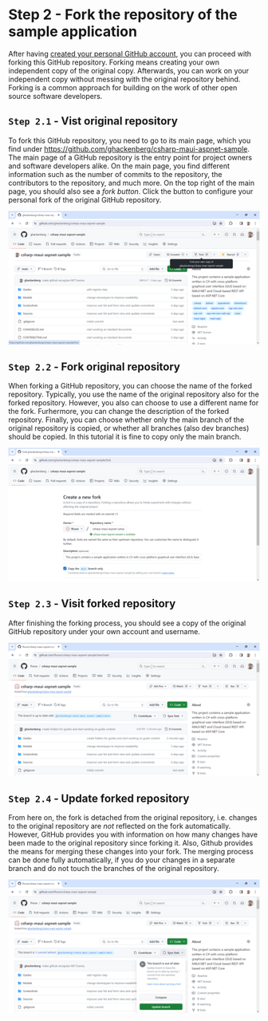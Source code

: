 # Step 2 - Fork the repository of the sample application

After having [created your personal GitHub account](../0_Register/README.md), you can proceed with forking this GitHub repository. Forking means creating your own independent copy of the original copy. Afterwards, you can work on your independent copy without messing with the original repository behind. Forking is a common approach for building on the work of other open source software developers.

## ``Step 2.1`` - Vist original repository

To fork this GitHub repository, you need to go to its main page, which you find under https://github.com/ghackenberg/csharp-maui-aspnet-sample. The main page of a GitHub repository is the entry point for project owners and software developers alike. On the main page, you find different information such as the number of commits to the repository, the contributors to the repository, and much more. On the top right of the main page, you should also see a *fork button*. Click the button to configure your personal fork of the original GitHub repository.

![Original GitHub Repository with Fork Button](./Original_GitHub_Repositoy_With_Fork_Button.png)

## ``Step 2.2`` - Fork original repository 

When forking a GitHub repository, you can choose the name of the forked repository. Typically, you use the name of the original repository also for the forked repository. However, you also can choose to use a different name for the fork. Furhermore, you can change the description of the forked repository. Finally, you can choose whether only the main branch of the original repository is copied, or whether all branches (also dev branches) should be copied. In this tutorial it is fine to copy only the main branch.

![GitHub Repository Fork Wizard](./GitHub_Repository_Fork_Wizard.png)

## ``Step 2.3`` - Visit forked repository

After finishing the forking process, you should see a copy of the original GitHub repository under your own account and username.

![GitHub Repository Fork](./GitHub_Repository_Fork.png)

## ``Step 2.4`` - Update forked repository

From here on, the fork is detached from the original repository, i.e. changes to the original repository are *not* reflected on the fork automatically. However, GitHub provides you with information on how many changes have been made to the original repository since forking it. Also, Github provides the means for merging these changes into your fork. The merging process can be done fully automatically, if you do your changes in a separate branch and do not touch the branches of the original repository.

![GitHub Repository Fork Sync](./GitHub_Repository_Fork_Sync.png)